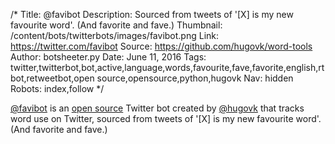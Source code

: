 /*
Title: @favibot
Description: Sourced from tweets of '[X] is my new favourite word'. (And favorite and fave.)
Thumbnail: /content/bots/twitterbots/images/favibot.png
Link: https://twitter.com/favibot
Source: https://github.com/hugovk/word-tools
Author: botsheeter.py
Date: June 11, 2016
Tags: twitter,twitterbot,bot,active,language,words,favourite,fave,favorite,english,rt bot,retweetbot,open source,opensource,python,hugovk
Nav: hidden
Robots: index,follow
*/

[@favibot](https://twitter.com/favibot) is an [open source](https://github.com/hugovk/word-tools) Twitter bot created by [@hugovk](https://twitter.com/hugovk) that tracks word use on Twitter, sourced from tweets of '[X] is my new favourite word'. (And favorite and fave.) 

